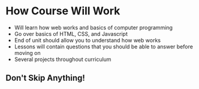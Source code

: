 # How Course Will Work
* Will learn how web works and basics of computer programming
* Go over basics of HTML, CSS, and Javascript
* End of unit should allow you to understand how web works
* Lessons will contain questions that you should be able to answer before moving on
* Several projects throughout curriculum

## Don't Skip Anything!